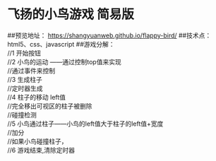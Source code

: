 # 飞扬的小鸟游戏 简易版
##预览地址： https://shangyuanweb.github.io/flappy-bird/
   ##技术点：html5、css、javascript
   ##游戏分解：<br>
	//1 开始按钮<br>
	//2 小鸟的运动 ——通过控制top值来实现<br>
	    //通过事件来控制<br>
	//3 生成柱子<br>
	    //定时器生成  <br>
	//4 柱子的移动 left值<br>
	    //完全移出可视区的柱子被删除<br>
	    //碰撞检测<br>
	//5 小鸟通过柱子——小鸟的left值大于柱子的left值+宽度<br>
	    //加分<br>
	    //如果小鸟碰撞柱子，<br>
	//6 游戏结束,清除定时器<br>
